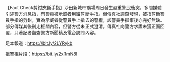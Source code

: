 【Fact Check剪鉗夾斷手指】沙田新城市廣場周日發生嚴重警民衝突，多間媒體引述警方消息指，有警員被示威者用鉗剪斷手指。但傳真社調查發現，被指剪斷警員手指的剪鉗，實為示威者從警員手上搶去的警棍，該警員手指事後亦完好無缺。部分傳媒其後刪走相關內容，但警方從未正式澄清。傳真社向警方求證未獲正面回覆，只著記者翻查警方新聞稿及電台訪問內容。

足本報道：https://bit.ly/2LYRykb

搶警棍片段：https://bit.ly/2xRmN8I